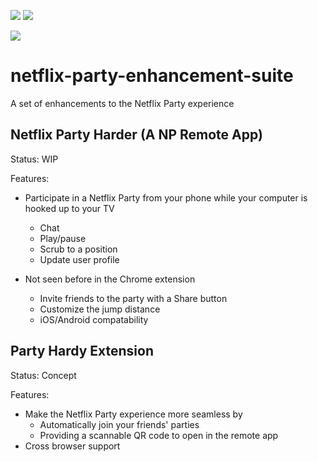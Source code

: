 ![](https://github.com/david-shortman/netflix-party-enhancement-suite/workflows/Tests/badge.svg) ![](https://github.com/david-shortman/netflix-party-enhancement-suite/workflows/Build/badge.svg)

![](https://codecov.io/gh/david-shortman/netflix-party-enhancement-suite/branch/master/graph/badge.svg)
# netflix-party-enhancement-suite
A set of enhancements to the Netflix Party experience

## Netflix Party Harder (A NP Remote App)

Status: WIP

Features:
- Participate in a Netflix Party from your phone while your computer is hooked up to your TV
  - Chat
  - Play/pause
  - Scrub to a position
  - Update user profile
  
- Not seen before in the Chrome extension
  - Invite friends to the party with a Share button
  - Customize the jump distance
  - iOS/Android compatability

## Party Hardy Extension

Status: Concept

Features:
- Make the Netflix Party experience more seamless by
  - Automatically join your friends' parties
  - Providing a scannable QR code to open in the remote app
- Cross browser support
